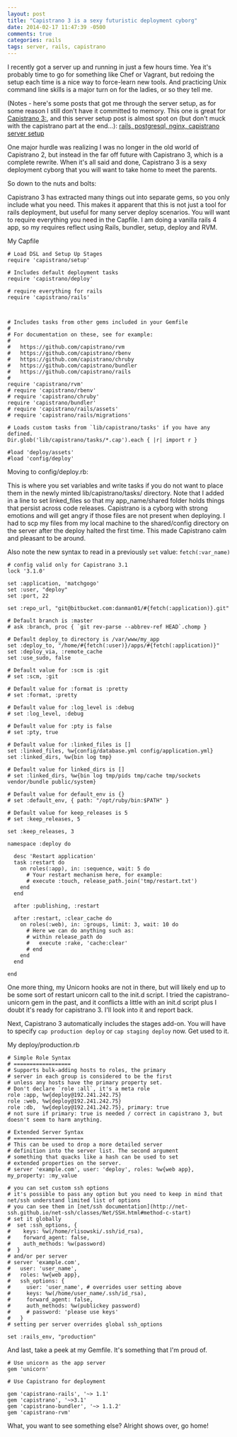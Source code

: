 ```yaml
---
layout: post
title: "Capistrano 3 is a sexy futuristic deployment cyborg"
date: 2014-02-17 11:47:39 -0500
comments: true
categories: rails
tags: server, rails, capistrano
---
```


I recently got a server up and running in just a few hours time. Yea it's
probably time to go for something like Chef or Vagrant, but redoing the setup each time is a
nice way to force-learn new tools. And practicing Unix command line skills is a major turn on for the ladies, or so they tell me.

(Notes - here's some posts that got me through the server setup, as for
some reason I still don't have it committed to memory. This one is great for [Capistrano 3:](https://medium.com/p/ba896a142ac), and this server setup post is almost spot on (but don't muck with the capistrano part at the end...): [rails, postgresql, nginx, capistrano server setup](https://coderwall.com/p/yz8cha)


One major hurdle was realizing I was no longer in the old world of
Capistrano 2, but instead in the far off future with Capistrano 3, which
is a complete rewrite.  When it's all said and done, Capistrano 3 is a
sexy deployment cyborg that you will want to take home to meet the
parents.

So down to the nuts and bolts:

Capistrano 3 has extracted many things out into separate gems, so you
only include what you need.  This makes it apparent that this is not
just a tool for rails deployment, but useful for many server deploy
scenarios.  You will want to require everything you need in the Capfile.
I am doing a vanilla rails 4 app, so my requires reflect using Rails,
bundler, setup, deploy and RVM.

My Capfile

```
# Load DSL and Setup Up Stages
require 'capistrano/setup'

# Includes default deployment tasks
require 'capistrano/deploy'

# require everything for rails
require 'capistrano/rails'



# Includes tasks from other gems included in your Gemfile
#
# For documentation on these, see for example:
#
#   https://github.com/capistrano/rvm
#   https://github.com/capistrano/rbenv
#   https://github.com/capistrano/chruby
#   https://github.com/capistrano/bundler
#   https://github.com/capistrano/rails
#
require 'capistrano/rvm'
# require 'capistrano/rbenv'
# require 'capistrano/chruby'
require 'capistrano/bundler'
# require 'capistrano/rails/assets'
# require 'capistrano/rails/migrations'

# Loads custom tasks from `lib/capistrano/tasks' if you have any defined.
Dir.glob('lib/capistrano/tasks/*.cap').each { |r| import r }

#load 'deploy/assets'
#load 'config/deploy'
```

Moving to config/deploy.rb:

This is where you set variables and write tasks if you do not want to
place them in the newly minted lib/capistrano/tasks/ directory.  Note that I added in a line to set linked_files so that my app_name/shared folder holds things that persist across code releases.  Capistrano is a cyborg with strong emotions and will get angry if those files are not present when deploying. I had to scp my files from my local machine to the shared/config directory
on the server after the deploy halted the first time.  This made
Capistrano calm and pleasant to be around.

Also note the new syntax to read in a previously `set` value:
`fetch(:var_name)`

```
# config valid only for Capistrano 3.1
lock '3.1.0'

set :application, 'matchgogo'
set :user, "deploy"
set :port, 22

set :repo_url, "git@bitbucket.com:danman01/#{fetch(:application)}.git"

# Default branch is :master
# ask :branch, proc { `git rev-parse --abbrev-ref HEAD`.chomp }

# Default deploy_to directory is /var/www/my_app
set :deploy_to, "/home/#{fetch(:user)}/apps/#{fetch(:application)}"
set :deploy_via, :remote_cache
set :use_sudo, false

# Default value for :scm is :git
# set :scm, :git

# Default value for :format is :pretty
# set :format, :pretty

# Default value for :log_level is :debug
# set :log_level, :debug

# Default value for :pty is false
# set :pty, true

# Default value for :linked_files is []
set :linked_files, %w{config/database.yml config/application.yml}
set :linked_dirs, %w{bin log tmp}

# Default value for linked_dirs is []
# set :linked_dirs, %w{bin log tmp/pids tmp/cache tmp/sockets vendor/bundle public/system}

# Default value for default_env is {}
# set :default_env, { path: "/opt/ruby/bin:$PATH" }

# Default value for keep_releases is 5
# set :keep_releases, 5

set :keep_releases, 3

namespace :deploy do

  desc 'Restart application'
  task :restart do
    on roles(:app), in: :sequence, wait: 5 do
      # Your restart mechanism here, for example:
      # execute :touch, release_path.join('tmp/restart.txt')
    end
  end

  after :publishing, :restart

  after :restart, :clear_cache do
    on roles(:web), in: :groups, limit: 3, wait: 10 do
      # Here we can do anything such as:
      # within release_path do
      #   execute :rake, 'cache:clear'
      # end
    end
  end

end
```

One more thing, my Unicorn hooks are not in there, but will likely end
up to be some sort of restart unicorn call to the init.d script. I tried
the capistrano-unicorn gem in the past, and it conflicts a little with
an init.d script plus I doubt it's ready for capistrano 3. I'll look
into it and report back.


Next, Capistrano 3 automatically includes the stages add-on.  You will
have to specify `cap production deploy` or `cap staging deploy` now.
Get used to it.

My deploy/production.rb

```
# Simple Role Syntax
# ==================
# Supports bulk-adding hosts to roles, the primary
# server in each group is considered to be the first
# unless any hosts have the primary property set.
# Don't declare `role :all`, it's a meta role
role :app, %w{deploy@192.241.242.75}
role :web, %w{deploy@192.241.242.75}
role :db,  %w{deploy@192.241.242.75}, primary: true 
# not sure if primary: true is needed / correct in capistrano 3, but doesn't seem to harm anything.

# Extended Server Syntax
# ======================
# This can be used to drop a more detailed server
# definition into the server list. The second argument
# something that quacks like a hash can be used to set
# extended properties on the server.
# server 'example.com', user: 'deploy', roles: %w{web app}, my_property: :my_value

# you can set custom ssh options
# it's possible to pass any option but you need to keep in mind that net/ssh understand limited list of options
# you can see them in [net/ssh documentation](http://net-ssh.github.io/net-ssh/classes/Net/SSH.html#method-c-start)
# set it globally
#  set :ssh_options, {
#    keys: %w(/home/rlisowski/.ssh/id_rsa),
#    forward_agent: false,
#    auth_methods: %w(password)
#  }
# and/or per server
# server 'example.com',
#   user: 'user_name',
#   roles: %w{web app},
#   ssh_options: {
#     user: 'user_name', # overrides user setting above
#     keys: %w(/home/user_name/.ssh/id_rsa),
#     forward_agent: false,
#     auth_methods: %w(publickey password)
#     # password: 'please use keys'
#   }
# setting per server overrides global ssh_options

set :rails_env, "production"

```

And last, take a peek at my Gemfile. It's something that I'm proud of.

```
# Use unicorn as the app server
gem 'unicorn'

# Use Capistrano for deployment

gem 'capistrano-rails', '~> 1.1'
gem 'capistrano', '~>3.1'
gem 'capistrano-bundler', '~> 1.1.2'
gem 'capistrano-rvm'
```

What, you want to see something else? Alright shows over, go home!
